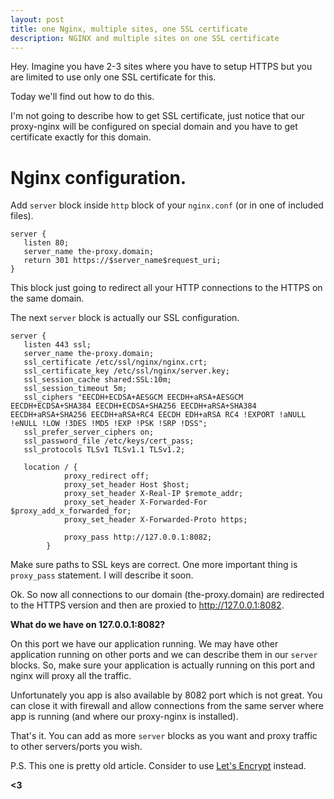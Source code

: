 ```yaml
---
layout: post
title: one Nginx, multiple sites, one SSL certificate
description: NGINX and multiple sites on one SSL certificate
---
```


Hey. Imagine you have 2-3 sites where you have to setup HTTPS but you are limited to use only one SSL certificate for this.

Today we'll find out how to do this.

I'm not going to describe how to get SSL certificate, just notice that our proxy-nginx will be configured on special domain and you have to get certificate exactly for this domain.

Nginx configuration.
===================

Add `server` block inside `http` block of your `nginx.conf` (or in one of included files).

```
server {
   listen 80;
   server_name the-proxy.domain;
   return 301 https://$server_name$request_uri;
}
```

This block just going to redirect all your HTTP connections 	 to the HTTPS on the same domain.

The next `server` block is actually our SSL configuration.

```
server {
   listen 443 ssl;
   server_name the-proxy.domain;
   ssl_certificate /etc/ssl/nginx/nginx.crt;
   ssl_certificate_key /etc/ssl/nginx/server.key;
   ssl_session_cache shared:SSL:10m;
   ssl_session_timeout 5m;
   ssl_ciphers "EECDH+ECDSA+AESGCM EECDH+aRSA+AESGCM EECDH+ECDSA+SHA384 EECDH+ECDSA+SHA256 EECDH+aRSA+SHA384 EECDH+aRSA+SHA256 EECDH+aRSA+RC4 EECDH EDH+aRSA RC4 !EXPORT !aNULL !eNULL !LOW !3DES !MD5 !EXP !PSK !SRP !DSS";
   ssl_prefer_server_ciphers on;
   ssl_password_file /etc/keys/cert_pass;
   ssl_protocols TLSv1 TLSv1.1 TLSv1.2;

   location / {
            proxy_redirect off;
            proxy_set_header Host $host;
            proxy_set_header X-Real-IP $remote_addr;
            proxy_set_header X-Forwarded-For $proxy_add_x_forwarded_for;
            proxy_set_header X-Forwarded-Proto https;

            proxy_pass http://127.0.0.1:8082;
        }
```

Make sure paths to SSL keys are correct.
One more important thing is `proxy_pass` statement.  I will describe it soon.

Ok. So now all connections to our domain (the-proxy.domain) are redirected to the HTTPS version and then are proxied to http://127.0.0.1:8082.

**What do we have on 127.0.0.1:8082?**

On this port we have our application running.
We may have other application running on other ports and we can describe them in our `server` blocks.
So, make sure your application is actually running on this port and nginx will proxy all the traffic.

Unfortunately you app is also available by 8082 port which is not great. You can close it with firewall and allow connections from the same server where app is running (and where our proxy-nginx is installed).

That's it. You can add as more `server` blocks as you want and proxy traffic to other servers/ports you wish.

P.S.
This one is pretty old article. Consider to use <a target="_blank" href="https://letsencrypt.org/">Let's Encrypt</a> instead.

**<3**
